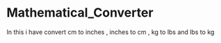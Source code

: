 # Mathematical_Converter
In this i have convert cm to inches , inches to cm , kg to lbs  and lbs to kg
